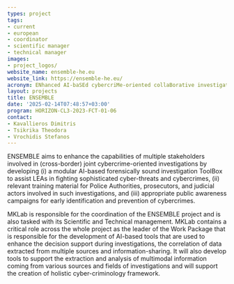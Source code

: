 ```yaml
---
types: project
tags:
- current
- european
- coordinator
- scientific manager 
- technical manager
images:
- project_logos/
website_name: ensemble-he.eu
website_link: https://ensemble-he.eu/ 
acronym: ENhanced AI-baSEd cybercriMe-oriented collaBorative investigation technologies and capabiLitiEs
layout: projects
title: ENSEMBLE
date: '2025-02-14T07:48:57+03:00'
program: HORIZON-CL3-2023-FCT-01-06
contact:
- Kavallieros Dimitris
- Tsikrika Theodora
- Vrochidis Stefanos
---
```

<p>
ENSEMBLE aims to enhance the capabilities of multiple stakeholders involved in (cross-border) joint cybercrime-oriented investigations by developing (i) a modular AI-based forensically sound investigation ToolBox to assist LEAs in fighting sophisticated cyber-threats and cybercrimes, (ii) relevant training material for Police Authorities, prosecutors, and judicial actors involved in such investigations, and (iii) appropriate public awareness campaigns for early identification and prevention of cybercrimes.
</p>
<p>
MKLab is responsible for the coordination of the ENSEMBLE project and is also tasked with its Scientific and Technical management. MKLab contains a critical role across the whole project as the leader of the Work Package that is responsible for the development of AI-based tools that are used to enhance the decision support during investigations, the correlation of data extracted from multiple sources and information-sharing. It will also develop tools to support the extraction and analysis of multimodal information coming from various sources and fields of investigations and will support the creation of holistic cyber-criminology framework.
</p>
